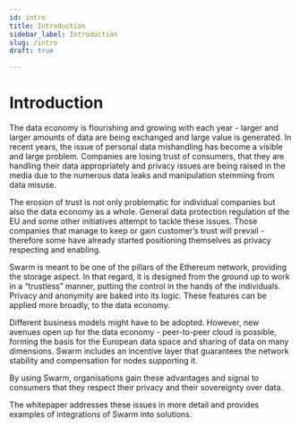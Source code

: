 ```yaml
---
id: intro
title: Introduction
sidebar_label: Introduction
slug: /intro
draft: true

---
```


Introduction
============

The data economy is flourishing and growing with each year - larger and larger amounts of data are being exchanged and large value is generated. In recent years, the issue of personal data mishandling has become a visible and large problem. Companies are losing trust of consumers, that they are handling their data appropriately and privacy issues are being raised in the media due to the numerous data leaks and manipulation stemming from data misuse.

The erosion of trust is not only problematic for individual companies but also the data economy as a whole. General data protection regulation of the EU and some other initiatives attempt to tackle these issues. Those companies that manage to keep or gain customer’s trust will prevail - therefore some have already started positioning themselves as privacy respecting and enabling.

Swarm is meant to be one of the pillars of the Ethereum network, providing the storage aspect. In that regard, it is designed from the ground up to work in a “trustless” manner, putting the control in the hands of the individuals. Privacy and anonymity are baked into its logic. These features can be applied more broadly, to the data economy.

Different business models might have to be adopted. However, new avenues open up for the data economy - peer-to-peer cloud is possible, forming the basis for the European data space and sharing of data on many dimensions. Swarm includes an incentive layer that guarantees the network stability and compensation for nodes supporting it.

By using Swarm, organisations gain these advantages and signal to consumers that they respect their privacy and their sovereignty over data.

The whitepaper addresses these issues in more detail and provides examples of integrations of Swarm into solutions.

